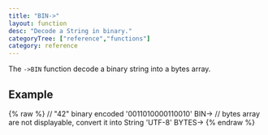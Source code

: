 ```yaml
---
title: "BIN->"
layout: function
desc: "Decode a String in binary."
categoryTree: ["reference","functions"]
category: reference
---
```


The `->BIN` function decode a binary string into a bytes array.

## Example ##

{% raw %}
<warp10-warpscript-widget backend="{{backend}}"  exec-endpoint="{{execEndpoint}}">
// "42" binary encoded
'0011010000110010'
BIN-> 
// bytes array are not displayable, convert it into String
'UTF-8' BYTES->
</warp10-warpscript-widget>
{% endraw %}